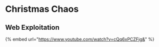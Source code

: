 # Christmas Chaos

## Web Exploitation

{% embed url="https://www.youtube.com/watch?v=cQq6xPCZFjg&" %}



